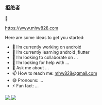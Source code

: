 ### 拒绝者

🌱

https://www.mhw828.com


Here are some ideas to get you started:

- 🔭 I’m currently working on android
- 🌱 I’m currently learning android ,flutter
- 👯 I’m looking to collaborate on ...
- 🤔 I’m looking for help with ...
- 💬 Ask me about ...
- 📫 How to reach me: mhw828@gmail.com
- 😄 Pronouns: ...
- ⚡ Fun fact: ...



<a href="https://github.com/m-maohuawei">
  <img align="center" src="https://github-readme-stats.vercel.app/api?username=m-maohuawei&show_icons=true&icon_color=0366d6&text_color=24292e&bg_color=ffffff&hide_title=true" />
</a>

<a href="https://github.com/m-maohuawei">
 <img align="center" src="https://github-readme-stats.vercel.app/api/top-langs/?username=m-maohuawei&theme=light&count_private=true&layout=compact,prs,contribs"/>
</a>

